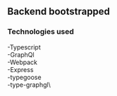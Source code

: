 ## Backend bootstrapped 

### Technologies used
-Typescript\
-GraphQl\
-Webpack\
-Express\
-typegoose\
-type-graphgl\